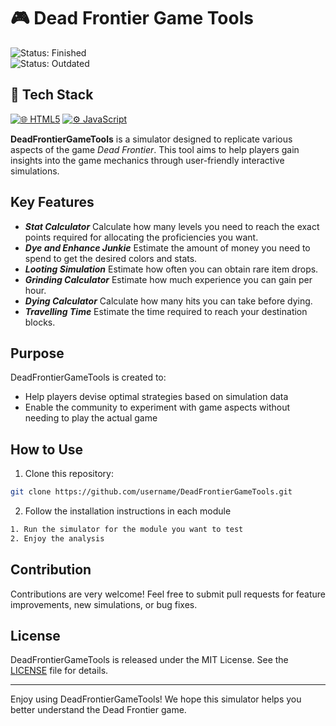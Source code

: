 # 🎮 Dead Frontier Game Tools

![Status: Finished](https://img.shields.io/badge/status-finished-brightgreen)  
![Status: Outdated](https://img.shields.io/badge/status-outdated-red)

## 🚀 Tech Stack

[![🌐 HTML5](https://img.shields.io/badge/HTML5-E34F26?style=flat&logo=html5&logoColor=white)](https://developer.mozilla.org/en-US/docs/Web/HTML)  [![⚙️ JavaScript](https://img.shields.io/badge/JavaScript-F7DF1E?style=flat&logo=javascript&logoColor=black)](https://developer.mozilla.org/en-US/docs/Web/JavaScript)

**DeadFrontierGameTools** is a simulator designed to replicate various aspects of the game *Dead Frontier*. This tool aims to help players gain insights into the game mechanics through user-friendly interactive simulations.

## Key Features

- *****Stat Calculator*****
Calculate how many levels you need to reach the exact points required for allocating the proficiencies you want.
- *****Dye and Enhance Junkie*****
Estimate the amount of money you need to spend to get the desired colors and stats.
- *****Looting Simulation*****
Estimate how often you can obtain rare item drops.
- *****Grinding Calculator*****
Estimate how much experience you can gain per hour.
- *****Dying Calculator*****
Calculate how many hits you can take before dying.
- *****Travelling Time*****
Estimate the time required to reach your destination blocks.

## Purpose

DeadFrontierGameTools is created to:
- Help players devise optimal strategies based on simulation data
- Enable the community to experiment with game aspects without needing to play the actual game

## How to Use

1. Clone this repository:
```bash
git clone https://github.com/username/DeadFrontierGameTools.git
```
2. Follow the installation instructions in each module

```bash
1. Run the simulator for the module you want to test
2. Enjoy the analysis
```
## Contribution

Contributions are very welcome! Feel free to submit pull requests for feature improvements, new simulations, or bug fixes.

## License

DeadFrontierGameTools is released under the MIT License. See the [LICENSE](LICENSE) file for details.

---

Enjoy using DeadFrontierGameTools! We hope this simulator helps you better understand the Dead Frontier game.

